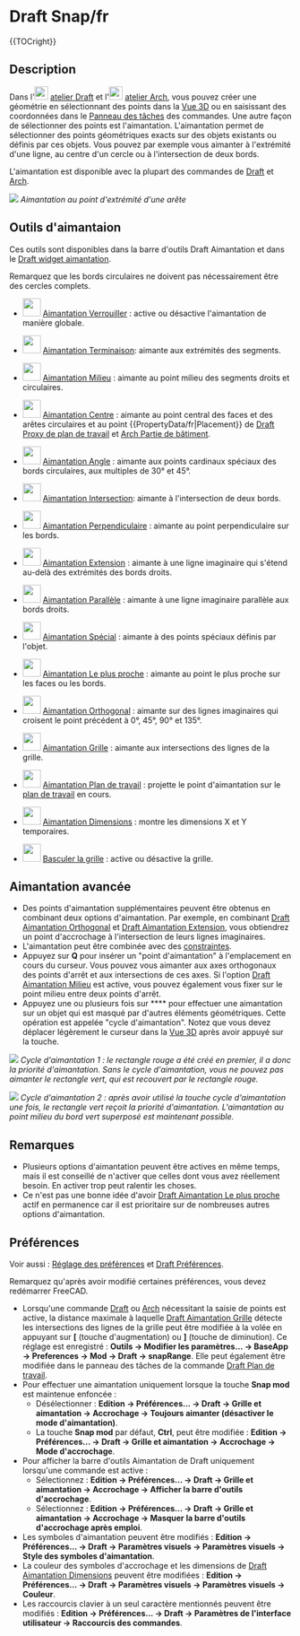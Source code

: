# Draft Snap/fr







{{TOCright}}

## Description

Dans l\'<img alt="" src=images/Workbench_Draft.svg  style="width:24px;"> [atelier Draft](Draft_Workbench/fr.md) et l\'<img alt="" src=images/Workbench_Arch.svg  style="width:24px;"> [atelier Arch](Arch_Workbench/fr.md), vous pouvez créer une géométrie en sélectionnant des points dans la [Vue 3D](3D_view/fr.md) ou en saisissant des coordonnées dans le [Panneau des tâches](Task_panel/fr.md) des commandes. Une autre façon de sélectionner des points est l\'aimantation. L\'aimantation permet de sélectionner des points géométriques exacts sur des objets existants ou définis par ces objets. Vous pouvez par exemple vous aimanter à l\'extrémité d\'une ligne, au centre d\'un cercle ou à l\'intersection de deux bords.

L\'aimantation est disponible avec la plupart des commandes de [Draft](Draft_Workbench/fr.md) et [Arch](Arch_Workbench/fr.md).

![](images/Draft_Snap_Endpoint_example.png ) *Aimantation au point d'extrémité d'une arête*

## Outils d\'aimantaion 

Ces outils sont disponibles dans la barre d\'outils Draft Aimantation et dans le [Draft widget aimantation](Draft_snap_widget/fr.md).

Remarquez que les bords circulaires ne doivent pas nécessairement être des cercles complets.

-   <img alt="" src=images/Draft_Snap_Lock.svg  style="width:32px;"> [Aimantation Verrouiller](Draft_Snap_Lock/fr.md) : active ou désactive l\'aimantation de manière globale.

-   <img alt="" src=images/Draft_Snap_Endpoint.svg  style="width:32px;"> [Aimantation Terminaison](Draft_Snap_Endpoint/fr.md): aimante aux extrémités des segments.

-   <img alt="" src=images/Draft_Snap_Midpoint.svg  style="width:32px;"> [Aimantation Milieu](Draft_Snap_Midpoint/fr.md) : aimante au point milieu des segments droits et circulaires.

-   <img alt="" src=images/Draft_Snap_Center.svg  style="width:32px;"> [Aimantation Centre](Draft_Snap_Center/fr.md) : aimante au point central des faces et des arêtes circulaires et au point {{PropertyData/fr|Placement}} de [Draft Proxy de plan de travail](Draft_WorkingPlaneProxy/fr.md) et [Arch Partie de bâtiment](Arch_BuildingPart/fr.md).

-   <img alt="" src=images/Draft_Snap_Angle.svg  style="width:32px;"> [Aimantation Angle](Draft_Snap_Angle/fr.md) : aimante aux points cardinaux spéciaux des bords circulaires, aux multiples de 30° et 45°.

-   <img alt="" src=images/Draft_Snap_Intersection.svg  style="width:32px;"> [Aimantation Intersection](Draft_Snap_Intersection/fr.md): aimante à l\'intersection de deux bords.

-   <img alt="" src=images/Draft_Snap_Perpendicular.svg  style="width:32px;"> [Aimantation Perpendiculaire](Draft_Snap_Perpendicular/fr.md) : aimante au point perpendiculaire sur les bords.

-   <img alt="" src=images/Draft_Snap_Extension.svg  style="width:32px;"> [Aimantation Extension](Draft_Snap_Extension/fr.md) : aimante à une ligne imaginaire qui s\'étend au-delà des extrémités des bords droits.

-   <img alt="" src=images/Draft_Snap_Parallel.svg  style="width:32px;"> [Aimantation Parallèle](Draft_Snap_Parallel/fr.md) : aimante à une ligne imaginaire parallèle aux bords droits.

-   <img alt="" src=images/Draft_Snap_Special.svg  style="width:32px;"> [Aimantation Spécial](Draft_Snap_Special/fr.md) : aimante à des points spéciaux définis par l\'objet.

-   <img alt="" src=images/Draft_Snap_Near.svg  style="width:32px;"> [Aimantation Le plus proche](Draft_Snap_Near/fr.md) : aimante au point le plus proche sur les faces ou les bords.

-   <img alt="" src=images/Draft_Snap_Ortho.svg  style="width:32px;"> [Aimantation Orthogonal](Draft_Snap_Ortho/fr.md) : aimante sur des lignes imaginaires qui croisent le point précédent à 0°, 45°, 90° et 135°.

-   <img alt="" src=images/Draft_Snap_Grid.svg  style="width:32px;"> [Aimantation Grille](Draft_Snap_Grid/fr.md) : aimante aux intersections des lignes de la grille.

-   <img alt="" src=images/Draft_Snap_WorkingPlane.svg  style="width:32px;"> [Aimantation Plan de travail](Draft_Snap_WorkingPlane/fr.md) : projette le point d\'aimantation sur le [plan de travail](Draft_SelectPlane/fr.md) en cours.

-   <img alt="" src=images/Draft_Snap_Dimensions.svg  style="width:32px;"> [Aimantation Dimensions](Draft_Snap_Dimensions/fr.md) : montre les dimensions X et Y temporaires.

-   <img alt="" src=images/Draft_ToggleGrid.svg  style="width:32px;"> [Basculer la grille](Draft_ToggleGrid/fr.md) : active ou désactive la grille.

## Aimantation avancée 

-   Des points d\'aimantation supplémentaires peuvent être obtenus en combinant deux options d\'aimantation. Par exemple, en combinant [Draft Aimantation Orthogonal](Draft_Snap_Ortho/fr.md) et [Draft Aimantation Extension](Draft_Snap_Extension/fr.md), vous obtiendrez un point d\'accrochage à l\'intersection de leurs lignes imaginaires.
-   L\'aimantation peut être combinée avec des [constraintes](Draft_Constrain/fr.md).
-   Appuyez sur **Q** pour insérer un \"point d\'aimantation\" à l\'emplacement en cours du curseur. Vous pouvez vous aimanter aux axes orthogonaux des points d\'arrêt et aux intersections de ces axes. Si l\'option [Draft Aimantation Milieu](Draft_Snap_Midpoint/fr.md) est active, vous pouvez également vous fixer sur le point milieu entre deux points d\'arrêt.
-   Appuyez une ou plusieurs fois sur **** pour effectuer une aimantation sur un objet qui est masqué par d\'autres éléments géométriques. Cette opération est appelée \"cycle d\'aimantation\". Notez que vous devez déplacer légèrement le curseur dans la [Vue 3D](3D_view/fr.md) après avoir appuyé sur la touche.

![](images/Draft_Snap_example_cycling_1.png ) *Cycle d'aimantation 1 : le rectangle rouge a été créé en premier, il a donc la priorité d'aimantation. Sans le cycle d'aimantation, vous ne pouvez pas aimanter le rectangle vert, qui est recouvert par le rectangle rouge.*

![](images/Draft_Snap_example_cycling_2.png ) *Cycle d'aimantation 2 : après avoir utilisé la touche cycle d'aimantation une fois, le rectangle vert reçoit la priorité d'aimantation. L'aimantation au point milieu du bord vert superposé est maintenant possible.*

## Remarques

-   Plusieurs options d\'aimantation peuvent être actives en même temps, mais il est conseillé de n\'activer que celles dont vous avez réellement besoin. En activer trop peut ralentir les choses.
-   Ce n\'est pas une bonne idée d\'avoir [Draft Aimantation Le plus proche](Draft_Snap_Near/fr.md) actif en permanence car il est prioritaire sur de nombreuses autres options d\'aimantation.

## Préférences

Voir aussi : [Réglage des préférences](Preferences_Editor/fr.md) et [Draft Préférences](Draft_Preferences/fr.md).

Remarquez qu\'après avoir modifié certaines préférences, vous devez redémarrer FreeCAD.

-   Lorsqu\'une commande [Draft](Draft_Workbench/fr.md) ou [Arch](Arch_Workbench/fr.md) nécessitant la saisie de points est active, la distance maximale à laquelle [Draft Aimantation Grille](Draft_Snap_Grid/fr.md) détecte les intersections des lignes de la grille peut être modifiée à la volée en appuyant sur **[** (touche d\'augmentation) ou **]** (touche de diminution). Ce réglage est enregistré : **Outils → Modifier les paramètres... → BaseApp → Preferences → Mod → Draft → snapRange**. Elle peut également être modifiée dans le panneau des tâches de la commande [Draft Plan de travail](Draft_SelectPlane/fr.md).
-   Pour effectuer une aimantation uniquement lorsque la touche **Snap mod** est maintenue enfoncée :
    -   Désélectionner : **Edition → Préférences... → Draft → Grille et aimantation → Accrochage → Toujours aimanter (désactiver le mode d'aimantation)**.
    -   La touche **Snap mod** par défaut, **Ctrl**, peut être modifiée : **Edition → Préférences... → Draft → Grille et aimantation → Accrochage → Mode d'accrochage**.
-   Pour afficher la barre d\'outils Aimantation de Draft uniquement lorsqu\'une commande est active :
    -   Sélectionnez : **Edition → Préférences... → Draft → Grille et aimantation → Accrochage → Afficher la barre d'outils d'accrochage**.
    -   Sélectionnez : **Edition → Préférences... → Draft → Grille et aimantation → Accrochage → Masquer la barre d'outils d'accrochage après emploi**.
-   Les symboles d\'aimantation peuvent être modifiés : **Edition → Préférences... → Draft → Paramètres visuels → Paramètres visuels → Style des symboles d'aimantation**.
-   La couleur des symboles d\'accrochage et les dimensions de [Draft Aimantation Dimensions](Draft_Snap_Dimensions/fr.md) peuvent être modifiées : **Edition → Préférences... → Draft → Paramètres visuels → Paramètres visuels → Couleur**.
-   Les raccourcis clavier à un seul caractère mentionnés peuvent être modifiés : **Edition → Préférences... → Draft → Paramètres de l'interface utilisateur → Raccourcis des commandes**.





 
